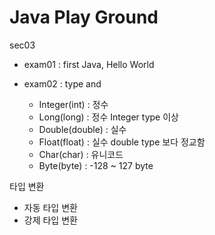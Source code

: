 # Java Play Ground 

sec03

- exam01 : first Java, Hello World

- exam02 : type and
 
  - Integer(int) : 정수
  - Long(long) : 정수 Integer type 이상 
  - Double(double) : 실수 
  - Float(float) : 실수 double type 보다 정교함
  - Char(char) : 유니코드 
  - Byte(byte) : -128 ~ 127 byte  
 
 타입 변환
  
 - 자동 타입 변환
 - 강제 타입 변환
 